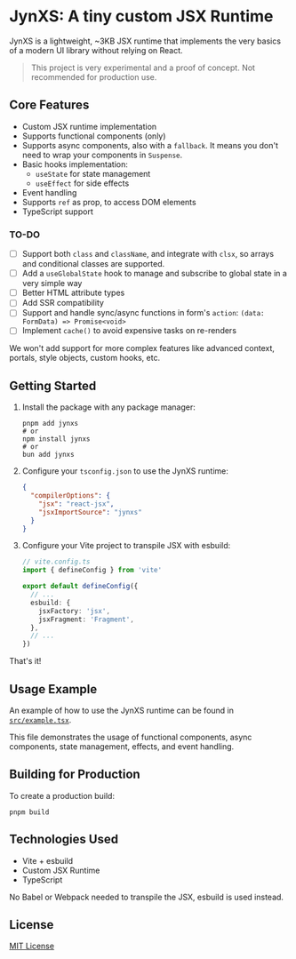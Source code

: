 # JynXS: A tiny custom JSX Runtime

JynXS is a lightweight, ~3KB JSX runtime that implements the very basics of a modern UI library without relying on
React.

> This project is very experimental and a proof of concept. Not recommended for production use.

## Core Features

- Custom JSX runtime implementation
- Supports functional components (only)
- Supports async components, also with a `fallback`. It means you don't need to wrap your components in `Suspense`.
- Basic hooks implementation:
  - `useState` for state management
  - `useEffect` for side effects
- Event handling
- Supports `ref` as prop, to access DOM elements
- TypeScript support

### TO-DO

- [ ] Support both `class` and `className`, and integrate with `clsx`, so arrays and conditional classes are supported.
- [ ] Add a `useGlobalState` hook to manage and subscribe to global state in a very simple way
- [ ] Better HTML attribute types
- [ ] Add SSR compatibility
- [ ] Support and handle sync/async functions in form's `action`: `(data: FormData) => Promise<void>`
- [ ] Implement `cache()` to avoid expensive tasks on re-renders

We won't add support for more complex features like advanced context, portals, style objects, custom hooks, etc.

## Getting Started

1. Install the package with any package manager:

   ```
   pnpm add jynxs
   # or
   npm install jynxs
   # or
   bun add jynxs
   ```

2. Configure your `tsconfig.json` to use the JynXS runtime:

   ```json
   {
     "compilerOptions": {
       "jsx": "react-jsx",
       "jsxImportSource": "jynxs"
     }
   }
   ```

3. Configure your Vite project to transpile JSX with esbuild:

   ```ts
   // vite.config.ts
   import { defineConfig } from 'vite'

   export default defineConfig({
     // ...
     esbuild: {
       jsxFactory: 'jsx',
       jsxFragment: 'Fragment',
     },
     // ...
   })
   ```

That's it!

## Usage Example

An example of how to use the JynXS runtime can be found in [`src/example.tsx`](./src/example.tsx).

This file demonstrates the usage of functional components, async components, state management, effects, and event
handling.

## Building for Production

To create a production build:

```
pnpm build
```

## Technologies Used

- Vite + esbuild
- Custom JSX Runtime
- TypeScript

No Babel or Webpack needed to transpile the JSX, esbuild is used instead.

## License

[MIT License](LICENSE)
